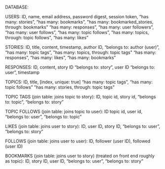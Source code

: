 DATABASE:

USERS:
ID,
name,
email address,
password digest,
session token,
“has many: stories”,
“has many: bookmarks”,
"has many: bookmarked_stories, through: bookmarks"
“has many: responses”,
“has many: user followers”,
“has many: user follows”,
“has many: topic follows”,
"has many: topics, through: topic follows",
“has many: likes”


STORIES:
ID,
title,
content,
timestamp,
author ID,
“belongs to: author (user)”,
“has many: topic tags”,
"has many: topics, through: topic tags"
“has many: responses”,
“has many: likes”,
“has many: bookmarks”

RESPONSES:
ID,
content,
story ID “belongs to: story”,
user ID “belongs to: user”,
timestamp

TOPICS:
ID,
title, [index, unique: true]
“has many: topic tags”,
“has many: topic follows”
"has many: stories, through: topic tags"

TOPIC TAGS (join table: joins topic to story):
ID,
topic id,
story id,
“belongs to: topic”,
“belongs to: story”

TOPIC FOLLOWS (join table: joins topic to user):
ID
topic id,
user id,
“belongs to: user”,
“belongs to: topic”


LIKES (join table: joins user to story):
ID,
user ID,
story ID,
“belongs to: user”,
“belongs to: story”

FOLLOWS (join table: joins user to user):
ID,
follower (user ID),
followed (user ID)


BOOKMARKS (join table: joins user to story) (treated on front end roughly as topic):
ID,
story ID,
user ID,
“belongs to: user”,
“belongs to: story”
